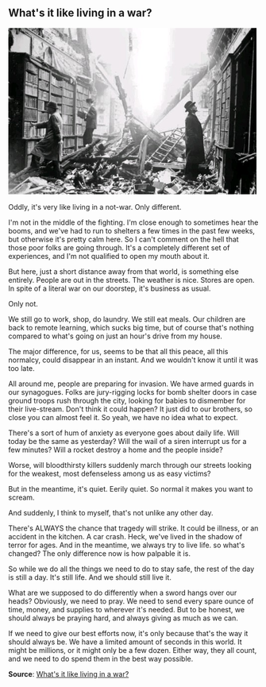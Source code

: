 ## What's it like living in a war?

![The more things change, the more they stay the same.](../../assets/images/The%20Paradox%20of%20Change.jpg)

Oddly, it's very like living in a not-war. Only different.

I'm not in the middle of the fighting. I'm close enough to sometimes hear the booms, and we've had to run to shelters a few times in the past few weeks, but otherwise it's pretty calm here. So I can't comment on the hell that those poor folks are going through. It's a completely different set of experiences, and I'm not qualified to open my mouth about it.

But here, just a short distance away from that world, is something else entirely. People are out in the streets. The weather is nice. Stores are open. In spite of a literal war on our doorstep, it's business as usual.

Only not.

We still go to work, shop, do laundry. We still eat meals. Our children are back to remote learning, which sucks big time, but of course that's nothing compared to what's going on just an hour's drive from my house.

The major difference, for us, seems to be that all this peace, all this normalcy, could disappear in an instant. And we wouldn't know it until it was too late.

All around me, people are preparing for invasion. We have armed guards in our synagogues. Folks are jury-rigging locks for bomb shelter doors in case ground troops rush through the city, looking for babies to dismember for their live-stream. Don't think it could happen? It just did to our brothers, so close you can almost feel it. So yeah, we have no idea what to expect.

There's a sort of hum of anxiety as everyone goes about daily life. Will today be the same as yesterday? Will the wail of a siren interrupt us for a few minutes? Will a rocket destroy a home and the people inside?

Worse, will bloodthirsty killers suddenly march through our streets looking for the weakest, most defenseless among us as easy victims?

But in the meantime, it's quiet. Eerily quiet. So normal it makes you want to scream.

And suddenly, I think to myself, that's not unlike any other day.

There's ALWAYS the chance that tragedy will strike. It could be illness, or an accident in the kitchen. A car crash. Heck, we've lived in the shadow of terror for ages. And in the meantime, we always try to live life. so what's changed? The only difference now is how palpable it is.

So while we do all the things we need to do to stay safe, the rest of the day is still a day. It's still life. And we should still live it.

What are we supposed to do differently when a sword hangs over our heads? Obviously, we need to pray. We need to send every spare ounce of time, money, and supplies to wherever it's needed. But to be honest, we should always be praying hard, and always giving as much as we can.

If we need to give our best efforts now, it's only because that's the way it should always be. We have a limited amount of seconds in this world. It might be millions, or it might only be a few dozen. Either way, they all count, and we need to do spend them in the best way possible.

**Source**: [What's it like living in a war?](https://www.linkedin.com/posts/yonah-klein-0b045a99_whats-it-like-living-in-a-war-oddly-its-activity-7119241029626568704-O3KT?utm_source=share&utm_medium=member_android)
